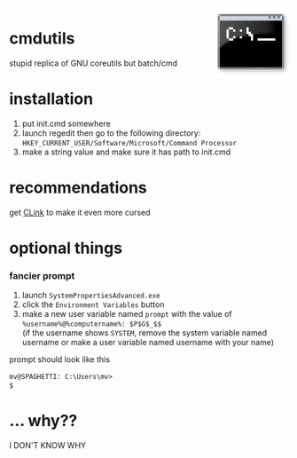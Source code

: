 <img align="right" src="./cmd.png" width="128">

# cmdutils
stupid replica of GNU coreutils but batch/cmd
  
# installation
1. put init.cmd somewhere  
2. launch regedit then go to the following directory:  
`HKEY_CURRENT_USER/Software/Microsoft/Command Processor`  
3. make a string value and make sure it has path to init.cmd
  
# recommendations
get [CLink](http://mridgers.github.io/clink/) to make it even more cursed

# optional things
### fancier prompt   
1. launch `SystemPropertiesAdvanced.exe`  
2. click the `Environment Variables` button  
3. make a new user variable named `prompt` with the value of `%username%@%computername%: $P$G$_$$ `  
(if the username shows `SYSTEM`, remove the system variable named username or make a user variable named username with your name)  
   
prompt should look like this
```
mv@SPAGHETTI: C:\Users\mv>
$
```
# ... why??
I DON'T KNOW WHY
